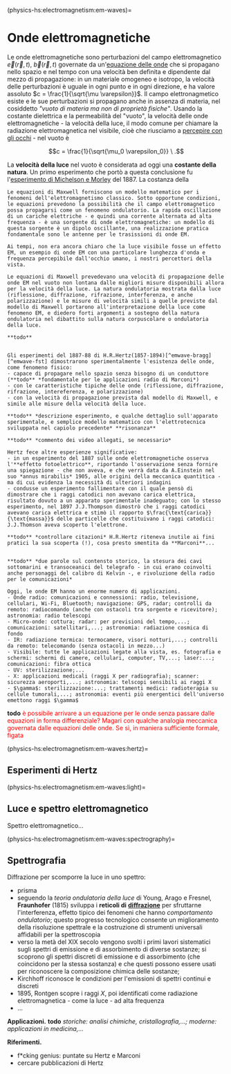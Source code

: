 (physics-hs:electromagnetism:em-waves)=
# Onde elettromagnetiche

Le onde elettromagnetiche sono perturbazioni del campo elettromagnetico $\vec{e}(\vec{r},t)$, $\vec{b}(\vec{r},t)$ governate da un'[equazione delle onde](physics-hs:waves:equation:examples) che si propagano nello spazio e nel tempo con una velocità ben definita e dipendente dal mezzo di propagazione: in un materiale omogeneo e isotropo, la velocità delle perturbazioni è uguale in ogni punto e in ogni direzione, e ha valore assoluto $c = \frac{1}{\sqrt{\mu \varepsilon}}$. Il campo elettronagmetico esiste e le sue perturbazioni si propagano anche in assenza di materia, nel cosiddetto *"vuoto di materia ma non di proprietà fisiche"*. Usando la costante dielettrica e la permeabilità del "vuoto", la velocità delle onde elettromagnetiche - la velocità della luce, il modo comune per chiamare la radiazione elettromagnetica nel visibile, cioè che riusciamo a [percepire con gli occhi](physics-hs:intro:sensing:sight) - nel vuoto è 

$$c = \frac{1}{\sqrt{\mu_0 \varepsilon_0}} \ .$$ 

La **velocità della luce** nel vuoto è considerata ad oggi una **costante della natura**. Un primo esperimento che portò a questa conclusione fu l'[esperimento di Michelson e Morley](physics-hs:electromagnetism:em-waves:speed:michelson-morley) del 1887. La costanza della 



```{dropdown} **Maxwell - il modello matematico.**
Le equazioni di Maxwell forniscono un modello matematico per i fenomeni dell'elettromagnetismo classico. Sotto opportune condizioni, le equazioni prevedono la possibilità che il campo elettromagnetico possa propagarsi come un fenomeno ondulatorio. La rapida oscillazione di un cariche elettriche - e quindi una corrente alternata ad alta frequenza - è una sorgente di onde elettromagnetiche: un modello di questa sorgente è un dipolo oscillante, una realizzazione pratica fondamentale sono le antenne per le trasissioni di onde EM.

Ai tempi, non era ancora chiaro che la luce visibile fosse un effetto EM, un esempio di onde EM con una particolare lunghezza d'onda e frequenza percepibile dall'occhio umano, i nostri percettori della vista.

Le equazioni di Maxwell prevedevano una velocità di propagazione delle onde EM nel vuoto non lontana dalle migliori misure disponibili allora per la velocità della luce. La natura ondulatoria mostrata dalla luce (riflessione, diffrazione, rifrazione, interferenza, e anche polarizzazione) e le misure di velocità simili a quelle previste dal modello di Maxwell portarono all'interpretazione della luce come fenomeno EM, e diedero forti argomenti a sostegno della natura ondulatoria nel dibattito sulla natura corpuscolare o ondulatoria della luce.
```

```{dropdown} Misure della velocità della luce
**todo**
```

```{dropdown} **Hertz - la prova sperimentale.**

Gli esperimenti del 1887-88 di H.R.Hertz(1857-1894)[^emwave-bragg][^emwave-fst] dimostrarono sperimentalmente l'esistenza delle onde, come fenomeno fisico:
- capace di propagare nello spazio senza bisogno di un conduttore (**todo** *fondamentale per le applicazioni radio di Marconi*)
- con le caratteristiche tipiche delle onde (riflessione, diffrazione, rifrazione, intereferenza, e polarizzazione)
- con la velocità di propagazione prevista dal modello di Maxwell, e simile alle misure della velocità della luce.

**todo** *descrizione esperimento, e qualche dettaglio sull'apparato sperimentale, e semplice modello matematico con l'elettrotecnica sviluppata nel capiolo precedente* **risonanza**

**todo** *commento dei video allegati, se necessario*

Hertz fece altre esperienze significative:
- in un esperimento del 1887 sulle onde elettromagnetiche osserva l'**effetto fotoelettrico**, riportando l'osservazione senza fornire una spiegazione - che non aveva, e che verrà data da A.Einstein nel suo *annus mirabilis* 1905, alle origini della meccanica quantitica - ma di cui evidenza la necessità di ulteriori indagini
- condusse un esperimento fallimentare con il quale pensò di dimostrare che i raggi catodici non avevano carica elettrica, risultato dovuto a un apparato sperimentale inadeguato; con lo stesso esperimento, nel 1897 J.J.Thompson dimostrò che i raggi catodici avevano carica elettrica e stimò il rapporto $\frac{\text{carica}}{\text{massa}}$ delle particelle che costituivano i raggi catodici: J.J.Thomson aveva scoperto l'elettrone.
 
**todo** *controllare citazioni* H.R.Hertz riteneva inutile ai fini pratici la sua scoperta (!), cosa presto smentita da **Marconi**...
```

```{dropdown} **Marconi - le applicazioni.**

**todo** *due parole sul contensto storico, la stesura dei cavi sottomarini e transoceanici del telegrafo - in cui erano coinvolti anche personaggi del calibro di Kelvin -, e rivoluzione della radio per le comunicazioni*

Oggi, le onde EM hanno un enorme numero di applicazioni.
- Onde radio: comunicazioni e connessioni: radio, televisione, cellulari, Wi-Fi, Bluetooth; navigazione: GPS, radar; controlli da remoto: radiocomando (anche con ostacoli tra sorgente e ricevitore); astronomia: radio telescopi
- Micro-onde: cottura; radar: per previsioni del tempo,...; comunicazioni: satellitari,...; astronomia: radiazione cosmica di fondo
- IR: radiazione termica: termocamere, visori notturi,...; controlli da remoto: telecomando (senza ostacoli in mezzo...)
- Visibile: tutte le applicazioni legate alla vista, es. fotografia e schermi: schermi di camere, cellulari, computer, TV,...; laser:...; comunicazioni: fibra ottica
- UV: sterilizzazione;...
- X: applicazioni medicali (raggi X per radiografia); scanner: sicurezza aeroporti,...; astronomia: telscopi sensibili ai raggi X
- $\gamma$: sterilizzazione:...; trattamenti medici: radioterapia su cellule tumorali,...; astronomia: eventi più energentici dell'universo emettono raggi $\gamma$

```

**todo** <span style="color:red">è possibile arrivare a un equazione per le onde senza passare dalle equazioni in forma differenziale? Magari con qualche analogia meccanica governata dalle equazioni delle onde. Se sì, in maniera sufficiente formale, figata</span>





(physics-hs:electromagnetism:em-waves:hertz)=
## Esperimenti di Hertz

(physics-hs:electromagnetism:em-waves:light)=
## Luce e spettro elettromagnetico

Spettro elettromagnetico...


(physics-hs:electromagnetism:em-waves:spectrography)=
## Spettrografia
Diffrazione per scomporre la luce in uno spettro:
- prisma
- seguendo la *teoria ondulatoria della luce* di Young, Arago e Fresnel, **Fraunhofer** (1815) sviluppa i **reticoli di** [**diffrazione**](physics-hs:waves:effects:diffraction) per sfruttarne l'interferenza, effetto tipico dei fenomeni che hanno *comportamento ondulatorio*; questo progresso tecnologico consente un miglioramento della risoluzione spettrale e la costruzione di strumenti universali affidabili per la spettroscopia
- verso la metà del XIX secolo vengono svolti i primi lavori sistematici sugli spettri di emissione e di assorbimento di diverse sostanze; si scoprono gli spettri discreti di emissione e di assorbimento (che coincidono per la stessa sostanza) e che questi possono essere usati per riconoscere la composizione chimica delle sostanze;
- Kirchhoff riconosce le condizioni per l'emissioni di spettri continui e discreti
- 1895, Rontgen scopre i raggi $X$, poi identificati come radiazione elettromagnetica - come la luce - ad alta frequenza
- ...

**Applicazioni.** **todo** *storiche: analisi chimiche, cristallografia,...; moderne: applicazioni in medicina,...*

**Riferimenti.**
[^emwave-bragg]: [Onde magnetiche, con Sir L.Bragg](https://www.youtube.com/watch?v=Vwjcn4Vl2iw) per la Royal institution
[^emwave-fst]: [Esperimenti di Hertz con le onde elettromagnetiche](https://www.youtube.com/watch?v=xNTHbiKmwNQ) della Fondazione Scienza e Tecnica di Firenze
- f*cking genius: puntate su Hertz e Marconi
- cercare pubblicazioni di Hertz
